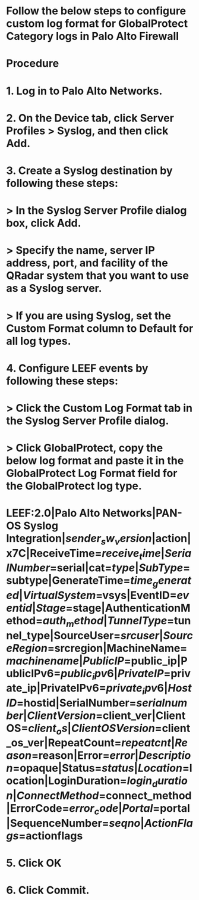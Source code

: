 # Follow the below steps to configure custom log format for GlobalProtect Category logs in Palo Alto Firewall

# Procedure 

# 1.  Log in to Palo Alto Networks.

# 2.  On the Device tab, click Server Profiles > Syslog, and then click Add.

# 3.  Create a Syslog destination by following these steps:

#    >   In the Syslog Server Profile dialog box, click Add. 
#    >   Specify the name, server IP address, port, and facility of the QRadar system that you want to use as a Syslog server. 
#    >   If you are using Syslog, set the Custom Format column to Default for all log types.

# 4.  Configure LEEF events by following these steps:

#    >   Click the Custom Log Format tab in the Syslog Server Profile dialog.
#    >   Click GlobalProtect, copy the below log format and paste it in the GlobalProtect Log Format field for the GlobalProtect log type.

# LEEF:2.0|Palo Alto Networks|PAN-OS Syslog Integration|$sender_sw_version|$action|x7C|ReceiveTime=$receive_time|SerialNumber=$serial|cat=$type|SubType=$subtype|GenerateTime=$time_generated|VirtualSystem=$vsys|EventID=$eventid|Stage=$stage|AuthenticationMethod=$auth_method|TunnelType=$tunnel_type|SourceUser=$srcuser|SourceRegion=$srcregion|MachineName=$machinename|PublicIP=$public_ip|PublicIPv6=$public_ipv6|PrivateIP=$private_ip|PrivateIPv6=$private_ipv6|HostID=$hostid|SerialNumber=$serialnumber|ClientVersion=$client_ver|ClientOS=$client_os|ClientOSVersion=$client_os_ver|RepeatCount=$repeatcnt|Reason=$reason|Error=$error|Description=$opaque|Status=$status|Location=$location|LoginDuration=$login_duration|ConnectMethod=$connect_method|ErrorCode=$error_code|Portal=$portal|SequenceNumber=$seqno|ActionFlags=$actionflags

# 5.  Click OK

# 6.  Click Commit.

